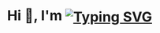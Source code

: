 
<h1 align="center">Hi 👋, I'm 
<a href="https://git.io/typing-svg"><img src="https://readme-typing-svg.demolab.com?font=Fira+Code&weight=500&size=29&pause=1000&vCenter=true&random=false&width=260&height=30&lines=Chhatrodiya+Mayur" alt="Typing SVG" align="center"/></a>
</h1>
